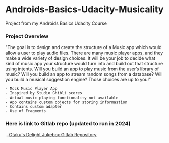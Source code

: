 # Androids-Basics-Udacity-Musicality
Project from my Androids Basics Udacity Course

### Project Overview
"The goal is to design and create the structure of a Music app which would allow a user to play audio files. There are many music player apps, and they make a wide variety of design choices. It will be your job to decide what kind of music app your structure would turn into and build out that structure using intents. Will you build an app to play music from the user’s library of music? Will you build an app to stream random songs from a database? Will you build a musical suggestion engine? Those choices are up to you!"

```
- Mock Music Player App
- Inspired by Studio Ghibli scores
- Actual music playing functionality not available
- App contains custom objects for storing informastion
- Contains custom adapter
- Use of Fragments
```

### Here is link to Gitlab repo (updated to run in 2024)
...<a href="https://gitlab.com/jacq-android-apps/legacy/otaku-delight-jukebox">Otaku's Delight Jukebox Gitlab Repository</a>
